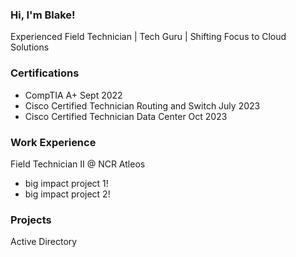 ### Hi, I'm Blake!
Experienced Field Technician | Tech Guru | Shifting Focus to Cloud Solutions

### Certifications
- CompTIA A+	Sept 2022
- Cisco Certified Technician Routing and Switch	July 2023
- Cisco Certified Technician Data Center	Oct 2023

### Work Experience
Field Technician II @ NCR Atleos
- big impact project 1!
- big impact project 2!

### Projects
Active Directory

